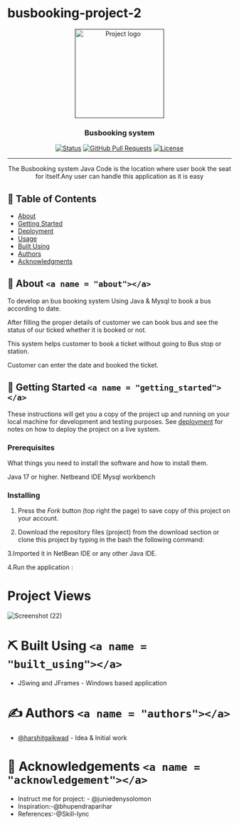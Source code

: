 # busbooking-project-2
<p align="center">
  <a href="" rel="noopener">
 <img width=200px height=200px src=" ![icons8-bus-64](https://user-images.githubusercontent.com/126501046/236137091-6a109bbf-ad89-493b-a66a-e1cd0463aefb.png)
  " alt="Project logo"></a>
</p>

<h3 align="center">Busbooking system</h3>

<div align="center">

  [![Status](https://www.google.com/url?sa=i&url=https%3A%2F%2Fgithub.com%2Ftopics%2Fhospital-management-system%3Fl%3Dpython&psig=AOvVaw11txWWXobtW-hg6xS2NoI1&ust=1682595253838000&source=images&cd=vfe&ved=0CBEQjRxqFwoTCJDy9_y5x_4CFQAAAAAdAAAAABAE)]()
  [![GitHub Pull Requests](https://img.shields.io/github/issues-pr/kylelobo/The-Documentation-Compendium.svg)](https://github.com/kylelobo/The-Documentation-Compendium/pulls)
  [![License](https://img.shields.io/badge/license-MIT-blue.svg)](/LICENSE)

</div>

---

<p align="center">The Busbooking system Java Code is the location where user book the seat for itself.Any user can handle this application as it is easy
    <br> 
</p>

## 📝 Table of Contents

- [About](#about)
- [Getting Started](#getting_started)
- [Deployment](#deployment)
- [Usage](#usage)
- [Built Using](#built_using)
- [Authors](#authors)
- [Acknowledgments](#acknowledgement)

## 🧐 About `<a name = "about"></a>`

To develop an bus booking system Using Java &  Mysql to book a bus according to date.

After filling the proper details of customer we can book bus and see the status of our ticked whether it is booked or not.

This system helps customer to book a ticket without going to Bus stop or station.

Customer can enter the date and booked the ticket.


## 🏁 Getting Started `<a name = "getting_started"></a>`

These instructions will get you a copy of the project up and running on your local machine for development and testing purposes. See [deployment](#deployment) for notes on how to deploy the project on a live system.

### Prerequisites

What things you need to install the software and how to install them.


Java 17 or higher.
Netbeand IDE
Mysql workbench


### Installing

1. Press the *Fork* button (top right the page) to save copy of this project on your account.

2. Download the repository files (project) from the download section or clone this project by typing in the bash the following command:

3.Imported it in NetBean IDE or any other Java IDE.

4.Run the application :

# Project Views

![Screenshot (22)](https://user-images.githubusercontent.com/126501046/236138034-5a04a77f-c9bf-40db-827d-12388f16c255.png)


# ⛏️ Built Using `<a name = "built_using"></a>`
- JSwing and JFrames - Windows based application

# ✍️ Authors `<a name = "authors"></a>`

- [@harshitgaikwad](https://github.com/HarshitXXXX) - Idea & Initial work

# 🎉 Acknowledgements `<a name = "acknowledgement"></a>`

- Instruct me for project: - @juniedenysolomon
- Inspiration:-@bhupendraparihar
- References:-@Skill-lync
